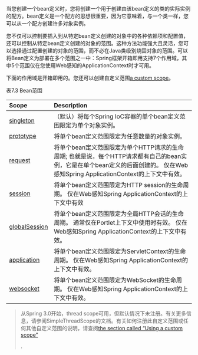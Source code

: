 当您创建一个bean定义时，您将创建一个用于创建由该bean定义的类的实际实例的配方。bean定义是一个配方的思想很重要，因为它意味着，与一个类一样，您可以从一个配方创建许多对象实例。

您不仅可以控制要插入到从特定bean定义创建的对象中的各种依赖项和配置值，还可以控制从特定bean定义创建的对象的范围。这种方法功能强大且灵活，您可以选择通过配置创建的对象的范围，而不必在Java类级别烧固对象的范围。可以将Bean定义为部署在多个范围之一中：Spring框架开箱即用支持7个作用域，其中5个范围仅在您使用Web感知的ApplicationContext时才可用。

下面的作用域是开箱即用的。您还可以创建自定义范围[a custom scope](https://docs.spring.io/spring/docs/4.3.20.RELEASE/spring-framework-reference/htmlsingle/#beans-factory-scopes-custom)。

表7.3  Bean范围

| Scope | Description |
| :--- | :--- |
| [singleton](https://docs.spring.io/spring/docs/4.3.20.RELEASE/spring-framework-reference/htmlsingle/#beans-factory-scopes-singleton) | （默认）将每个Spring IoC容器的单个bean定义范围限定为单个对象实例。 |
| [prototype](https://docs.spring.io/spring/docs/4.3.20.RELEASE/spring-framework-reference/htmlsingle/#beans-factory-scopes-prototype) | 将单个bean定义范围限定为任意数量的对象实例。 |
| [request](https://docs.spring.io/spring/docs/4.3.20.RELEASE/spring-framework-reference/htmlsingle/#beans-factory-scopes-request) | 将单个bean定义范围限定为单个HTTP请求的生命周期; 也就是说，每个HTTP请求都有自己的bean实例，它是在单个bean定义的后面创建的。 仅在Web感知Spring ApplicationContext的上下文中有效。 |
| [session](https://docs.spring.io/spring/docs/4.3.20.RELEASE/spring-framework-reference/htmlsingle/#beans-factory-scopes-session) | 将单个bean定义范围限定为HTTP session的生命周期。 仅在Web感知Spring ApplicationContext的上下文中有效 |
| [globalSession](https://docs.spring.io/spring/docs/4.3.20.RELEASE/spring-framework-reference/htmlsingle/#beans-factory-scopes-global-session) | 将单个bean定义范围限定为全局HTTP会话的生命周期。 通常仅在Portlet上下文中使用时有效。 仅在Web感知Spring ApplicationContext的上下文中有效。 |
| [application](https://docs.spring.io/spring/docs/4.3.20.RELEASE/spring-framework-reference/htmlsingle/#beans-factory-scopes-application) | 将单个bean定义范围限定为ServletContext的生命周期。 仅在Web感知Spring ApplicationContext的上下文中有效。 |
| [websocket](https://docs.spring.io/spring/docs/4.3.20.RELEASE/spring-framework-reference/htmlsingle/#websocket-stomp-websocket-scope) | 将单个bean定义范围限定为WebSocket的生命周期。 仅在Web感知Spring ApplicationContext的上下文中有效。 |

> 从Spring 3.0开始，thread scope可用，但默认情况下未注册。有关更多信息，请参阅SimpleThreadScope的文档。有关如何注册此自定义范围或任何其他自定义范围的说明，请查阅[the section called “Using a custom scope”](https://docs.spring.io/spring/docs/4.3.20.RELEASE/spring-framework-reference/htmlsingle/#beans-factory-scopes-custom-using)
>
> .



